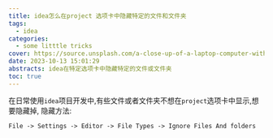 ```yaml
---
title: idea怎么在project 选项卡中隐藏特定的文件和文件夹
tags:
  - idea
categories:
  - some litttle tricks
cover: https://source.unsplash.com/a-close-up-of-a-laptop-computer-with-code-on-the-screen-lYFERR5dTG4/1200x628
date: 2023-10-13 15:01:29
abstracts: idea在特定选项卡中隐藏特定的文件或文件夹
toc: true
---
```


在日常使用`idea`项目开发中,有些文件或者文件夹不想在`project`选项卡中显示,想要隐藏掉,
隐藏方法:

`File -> Settings -> Editor -> File Types -> Ignore Files And folders`
